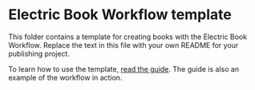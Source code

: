# Electric Book Workflow template

This folder contains a template for creating books with the Electric Book Workflow. Replace the text in this file with your own README for your publishing project.

To learn how to use the template, [read the guide](http://electricbookworks.github.io/electric-book-workflow/). The guide is also an example of the workflow in action.
